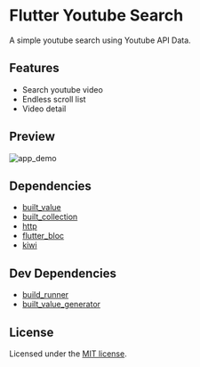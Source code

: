 # Flutter Youtube Search

A simple youtube search using Youtube API Data.

## Features

* Search youtube video
* Endless scroll list
* Video detail

## Preview

![app_demo](./screenshots/demo.gif)

## Dependencies
* [built_value](https://pub.dev/packages/built_value)
* [built_collection](https://pub.dev/packages/built_collection)
* [http](https://pub.dev/packages/http)
* [flutter_bloc](https://pub.dev/packages/flutter_bloc)
* [kiwi](https://pub.dev/packages/kiwi)

## Dev Dependencies
* [build_runner](https://pub.dev/packages/build_runner)
* [built_value_generator](https://pub.dev/packages/built_value_generator)

## License
Licensed under the [MIT license](https://opensource.org/licenses/MIT).
